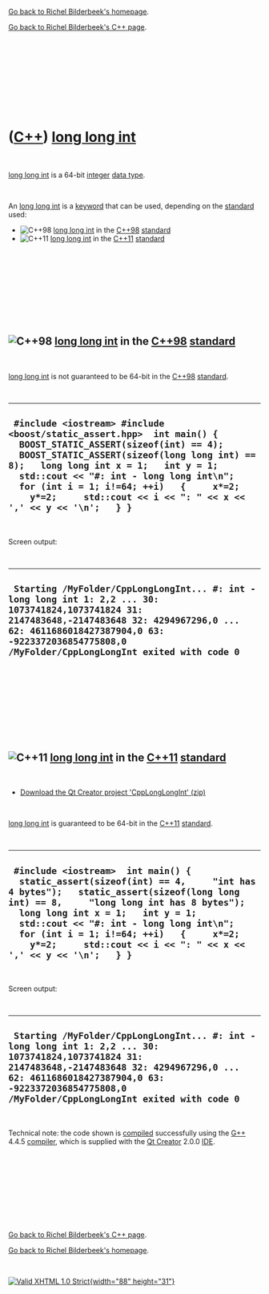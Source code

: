 [Go back to Richel Bilderbeek's homepage](index.htm).

[Go back to Richel Bilderbeek's C++ page](Cpp.htm).

 

 

 

 

 

([C++](Cpp.htm)) [long long int](CppLongLongInt.htm)
====================================================

 

[long long int](CppLongLongInt.htm) is a 64-bit [integer](CppInt.htm)
[data type](CppDataType.htm).

 

An [long long int](CppLongLongInt.htm) is a [keyword](CppKeyword.htm)
that can be used, depending on the [standard](CppStandard.htm) used:

-   ![C++98](PicCpp98.png) [long long int](CppLongLongInt.htm) in the
    [C++98](Cpp98.htm) [standard](CppStandard.htm)
-   ![C++11](PicCpp11.png) [long long int](CppLongLongInt.htm) in the
    [C++11](Cpp11.htm) [standard](CppStandard.htm)

 

 

 

 

 

![C++98](PicCpp98.png) [long long int](CppLongLongInt.htm) in the [C++98](Cpp98.htm) [standard](CppStandard.htm)
----------------------------------------------------------------------------------------------------------------

 

[long long int](CppLongLongInt.htm) is not guaranteed to be 64-bit in
the [C++98](Cpp98.htm) [standard](CppStandard.htm).

 

  ---------------------------------------------------------------------------------------------------------------------------------------------------------------------------------------------------------------------------------------------------------------------------------------------------------------------------------------------------------------------
  ` #include <iostream> #include <boost/static_assert.hpp>  int main() {   BOOST_STATIC_ASSERT(sizeof(int) == 4);   BOOST_STATIC_ASSERT(sizeof(long long int) == 8);   long long int x = 1;   int y = 1;   std::cout << "#: int - long long int\n";   for (int i = 1; i!=64; ++i)   {     x*=2;     y*=2;     std::cout << i << ": " << x << ',' << y << '\n';   } }`
  ---------------------------------------------------------------------------------------------------------------------------------------------------------------------------------------------------------------------------------------------------------------------------------------------------------------------------------------------------------------------

 

Screen output:

 

  ------------------------------------------------------------------------------------------------------------------------------------------------------------------------------------------------------------------------------------------------------
  ` Starting /MyFolder/CppLongLongInt... #: int - long long int 1: 2,2 ... 30: 1073741824,1073741824 31: 2147483648,-2147483648 32: 4294967296,0 ... 62: 4611686018427387904,0 63: -9223372036854775808,0 /MyFolder/CppLongLongInt exited with code 0`
  ------------------------------------------------------------------------------------------------------------------------------------------------------------------------------------------------------------------------------------------------------

 

 

 

 

 

![C++11](PicCpp11.png) [long long int](CppLongLongInt.htm) in the [C++11](Cpp11.htm) [standard](CppStandard.htm)
----------------------------------------------------------------------------------------------------------------

 

-   [Download the Qt Creator project
    'CppLongLongInt' (zip)](CppLongLongInt.zip)

 

[long long int](CppLongLongInt.htm) is guaranteed to be 64-bit in the
[C++11](Cpp11.htm) [standard](CppStandard.htm).

 

  ------------------------------------------------------------------------------------------------------------------------------------------------------------------------------------------------------------------------------------------------------------------------------------------------------------------------------------------------------------------------------
  ` #include <iostream>  int main() {   static_assert(sizeof(int) == 4,     "int has 4 bytes");   static_assert(sizeof(long long int) == 8,     "long long int has 8 bytes");   long long int x = 1;   int y = 1;   std::cout << "#: int - long long int\n";   for (int i = 1; i!=64; ++i)   {     x*=2;     y*=2;     std::cout << i << ": " << x << ',' << y << '\n';   } }`
  ------------------------------------------------------------------------------------------------------------------------------------------------------------------------------------------------------------------------------------------------------------------------------------------------------------------------------------------------------------------------------

 

Screen output:

 

  ------------------------------------------------------------------------------------------------------------------------------------------------------------------------------------------------------------------------------------------------------
  ` Starting /MyFolder/CppLongLongInt... #: int - long long int 1: 2,2 ... 30: 1073741824,1073741824 31: 2147483648,-2147483648 32: 4294967296,0 ... 62: 4611686018427387904,0 63: -9223372036854775808,0 /MyFolder/CppLongLongInt exited with code 0`
  ------------------------------------------------------------------------------------------------------------------------------------------------------------------------------------------------------------------------------------------------------

 

Technical note: the code shown is [compiled](CppCompile.htm)
successfully using the [G++](CppGpp.htm) 4.4.5
[compiler](CppCompiler.htm), which is supplied with the [Qt
Creator](CppQtCreator.htm) 2.0.0 [IDE](CppIde.htm).

 

 

 

 

 

[Go back to Richel Bilderbeek's C++ page](Cpp.htm).

[Go back to Richel Bilderbeek's homepage](index.htm).

 

[![Valid XHTML 1.0 Strict](valid-xhtml10.png){width="88"
height="31"}](http://validator.w3.org/check?uri=referer)
